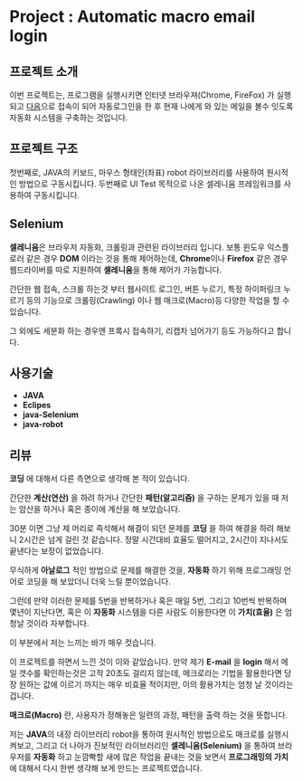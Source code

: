 # Project :  Automatic macro email login

## 프로젝트 소개

이번 프로젝트는, 프로그램을 실행시키면 인터넷 브라우져(Chrome, FireFox) 가 실행되고 [다음](www.daun.net)으로
접속이 되어 자동로그인을 한 후 현재 나에게 와 있는 메일을 볼수 잇도록 자동화 시스템을 구축하는 것입니다.

## 프로젝트 구조

첫번째로, JAVA의 키보드, 마우스 형태인(좌표) robot 라이브러리를 사용하여 원시적인 방법으로 구동시킵니다.
두번째로 UI Test 목적으로 나온 셀레니움 프레임워크를 사용하여 구동시킵니다.


## Selenium

**셀레니움**은 브라우저 자동화, 크롤링과 관련된 라이브러리 입니다. 
보통 윈도우 익스플로러 같은 경우 **DOM** 이라는 것을 통해 제어하는데, **Chrome**이나 **Firefox** 같은 경우 웹드라이버를 따로 지원하여 
**셀레니움**을 통해 제어가 가능합니다.

간단한 웹 접속, 스크롤 하는것 부터 웹사이트 로그인, 버튼 누르기, 특정 하이퍼링크 누르기 등의 기능으로 
크롤링(Crawling) 이나 웹 매크로(Macro)등 다양한 작업을 할 수 있습니다.


그 외에도 세분화 하는 경우엔 프록시 접속하기, 리캡차 넘어가기 등도 가능하다고 합니다.


## 사용기술

- **JAVA**
- **Eclipes**
- **java-Selenium**
- **java-robot**


## 리뷰

**코딩** 에 대해서 다른 측면으로 생각해 본 적이 있습니다.

간단한 **계산(연산)** 을 하려 하거나 간단한 **패턴(알고리즘)** 을 구하는 문제가 있을 때
저는 암산을 하거나 혹은 종이에 계산을 해 보았습니다.

30분 이면 그냥 제 머리로 즉석해서 해결이 되던 문제를 **코딩** 을 하여 해결을 하려 해보니 2시간은 넘게 걸린 것 같습니다.
정말 시간대비 효율도 떨어지고, 2시간이 지나서도 끝낸다는 보장이 없었습니다.

무식하게 **아날로그** 적인 방법으로 문제를 해결한 것을, **자동화** 하기 위해 프로그래밍 언어로 코딩을 해 보았더니 더욱 느릴 뿐이었습니다.

그런데 만약 이러한 문제를 5번을 반복하거나 혹은 매일 5번, 그리고 10번씩 반복하며 몇년이 지난다면,
혹은 이 **자동화** 시스템을 다른 사람도 이용한다면 이 **가치(효율)** 은 엄청날 것이라 자부합니다.

 이 부분에서 저는 느끼는 바가 매우 컷습니다. 
 
 이 프로젝트를 하면서 느낀 것이 이와 같았습니다. 
 만약 제가 **E-mail** 을 **login** 해서 메일 갯수를 확인하는것은 고작 20초도 걸리지 않는데, 메크로라는 기법을 활용한다면 당장 원하는 값에 이르기 까지는 매우 비효율 적이지만, 이의 활용가치는 엄청 날 것이라는 겁니다.
 
 **매크로(Macro)** 란, 사용자가 정해놓은 일련의 과정, 패턴을 출력 하는 것을 뜻합니다.
 
 저는 **JAVA**의 내장 라이브러리 robot을 통하여 원시적인 방법으로도 매크로를 실행시켜보고,
 그리고 더 나아가 진보적인 라이브러리인 **셀레니움(Selenium)** 을 통하여 브라우저를 **자동화** 하고 눈깜빡할 새에
 많은 작업을 끝내는 것을 보면서 **프로그래밍의 가치** 에 대해서 다시 한번 생각해 보게 만드는 프로젝트였습니다.
